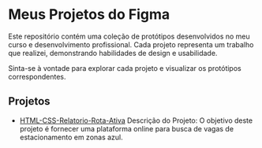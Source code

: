 # Meus Projetos do Figma

Este repositório contém uma coleção de protótipos desenvolvidos no meu curso e desenvolvimento profissional. Cada projeto representa um trabalho que realizei, demonstrando habilidades de design e usabilidade.

Sinta-se à vontade para explorar cada projeto e visualizar os protótipos correspondentes.

## Projetos

- [HTML-CSS-Relatorio-Rota-Ativa](https://github.com/matheusdiasprojects/HTML-CSS-Relatorio-Rota-Ativa)
Descrição do Projeto:
O objetivo deste projeto é fornecer uma plataforma online para busca de vagas de estacionamento em zonas azul. 
